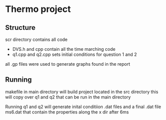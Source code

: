# Thermo project

## Structure

scr directory contains all code

- DVS.h and cpp contain all the time marching code
- q1.cpp and q2.cpp sets initial conditions for question 1 and 2

all .gp files were used to generate graphs found in the report


## Running

makefile in main directory will build project located in the
src directory this will copy over q1 and q2 that can be run in the main
directory

Running q1 and q2 will generate inital conditiion .dat files and a final .dat
file ms6.dat that contain the properties along the x dir after 6ms